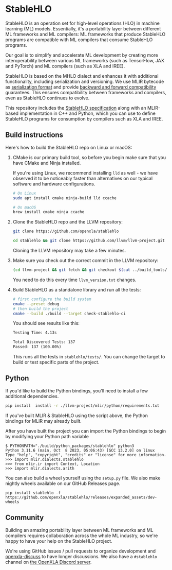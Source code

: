 # StableHLO

StableHLO is an operation set for high-level operations (HLO) in machine
learning (ML) models. Essentially, it's a portability layer between different
ML frameworks and ML compilers: ML frameworks that produce StableHLO programs
are compatible with ML compilers that consume StableHLO programs.

Our goal is to simplify and accelerate ML development by creating more
interoperability between various ML frameworks (such as TensorFlow, JAX and
PyTorch) and ML compilers (such as XLA and IREE).

StableHLO is based on the MHLO dialect and enhances it with additional
functionality, including serialization and versioning. We use MLIR bytecode
as [serialization format](docs/bytecode.md) and provide [backward and forward
compatibility](docs/compatibility.md) guarantees. This ensures compatibility
between frameworks and compilers, even as StableHLO continues to evolve.

This repository includes the [StableHLO specification](docs/spec.md)
along with an MLIR-based implementation in C++ and Python, which you can use to
define StableHLO programs for consumption by compilers such as XLA and IREE.

## Build instructions

Here's how to build the StableHLO repo on Linux or macOS:

1. CMake is our primary build tool, so before you begin make sure that
   you have CMake and Ninja installed.

   If you're using Linux, we recommend installing `lld` as well - we have
   observed it to be noticeably faster than alternatives on our typical software
   and hardware configurations.

   ```sh
   # On Linux
   sudo apt install cmake ninja-build lld ccache

   # On macOS
   brew install cmake ninja ccache
   ```

2. Clone the StableHLO repo and the LLVM repository:

   ```sh
   git clone https://github.com/openxla/stablehlo
   ```

   ```sh
   cd stablehlo && git clone https://github.com/llvm/llvm-project.git
   ```

   Cloning the LLVM repository may take a few minutes.

3. Make sure you check out the correct commit in the LLVM repository:

   ```sh
   (cd llvm-project && git fetch && git checkout $(cat ../build_tools/llvm_version.txt))
   ```

   You need to do this every time `llvm_version.txt` changes.

4. Build StableHLO as a standalone library and run all the tests:

   ```sh
   # first configure the build system
   cmake --preset debug
   # then build the project
   cmake --build ./build --target check-stablehlo-ci
   ```

   You should see results like this:

   ```txt
   Testing Time: 4.13s

   Total Discovered Tests: 137
   Passed: 137 (100.00%)
   ```

   This runs all the tests in `stablehlo/tests/`. You can change the target
   to build or test specific parts of the project.

## Python

If you'd like to build the Python bindings, you'll need to install a few
additional dependencies.

```sh
pip install  install -r ./llvm-project/mlir/python/requirements.txt
```

If you've built MLIR & StableHLO using the script above, the Python bindings
for MLIR may already built.

After you have built the project you can import the Python bindings to begin
by modifying your Python path variable

```shell
$ PYTHONPATH="./build/python_packages/stablehlo" python3
Python 3.11.6 (main, Oct  8 2023, 05:06:43) [GCC 13.2.0] on linux
Type "help", "copyright", "credits" or "license" for more information.
>>> import mlir.dialects.stablehlo
>>> from mlir.ir import Context, Location
>>> import mlir.dialects.arith
```

You can also build a wheel yourself using the `setup.py` file.
We also make nightly wheels available on our GitHub Releases page.

```shell
pip install stablehlo -f https://github.com/openxla/stablehlo/releases/expanded_assets/dev-wheels
```

## Community

Building an amazing portability layer between ML frameworks and ML compilers
requires collaboration across the whole ML industry, so we're happy to have
your help on the StableHLO project.

We're using GitHub issues / pull requests to organize development and
[openxla-discuss](https://groups.google.com/a/openxla.org/g/openxla-discuss/)
to have longer discussions. We also have a `#stablehlo`
channel on [the OpenXLA Discord server](https://discord.gg/PeWUTaecrA).
